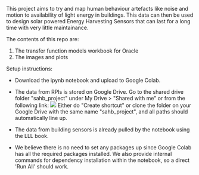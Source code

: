 This project aims to try and map human behaviour artefacts like noise and motion to availability of light energy in buildings. This data can then be used to design solar powered Energy Harvesting Sensors that can last for a long time with very little maintainance. 

The contents of this repo are: 
  1. The transfer function models workbook for Oracle
  2. The images and plots
  


Setup instructions:
- Download the ipynb notebook and upload to Google Colab.

- The data from RPIs is stored on Google Drive. Go to the shared drive folder "sahb_project" under My Drive > "Shared with me" or from the following link:
![](https://drive.google.com/drive/folders/17nwR-J_MWU3Q3uYeyw71nZvB8Q-FVkCx?usp=share_link) Either do "Create shortcut" or clone the folder on your Google Drive with the same name "sahb_project", and all paths should automatically line up. 

- The data from building sensors is already pulled by the notebook using the LLL book.

- We believe there is no need to set any packages up since Google Colab has all the required packages installed. We also provide internal commands for dependency installation within the notebook, so a direct 'Run All' should work.

